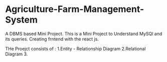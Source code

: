 # Agriculture-Farm-Management-System
A DBMS based Mini Project.
This is a Mini Project to Understand MySQl and its queries.
Creating frntend with the react js.

THe Proejct consists of :
1.Entity - Relationship  Diagram
2.Relational Diagram
3.
